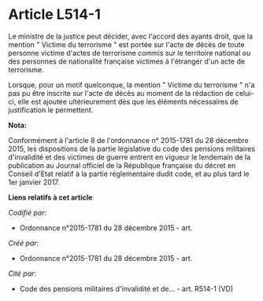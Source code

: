 # Article L514-1

Le ministre de la justice peut décider, avec l'accord des ayants droit, que la mention " Victime du terrorisme " est portée
sur l'acte de décès de toute personne victime d'actes de terrorisme commis sur le territoire national ou des personnes de
nationalité française victimes à l'étranger d'un acte de terrorisme.

Lorsque, pour un motif quelconque, la mention " Victime du terrorisme " n'a pas pu être inscrite sur l'acte de décès au
moment de la rédaction de celui-ci, elle est ajoutée ultérieurement dès que les éléments nécessaires de justification le
permettent.

**Nota:**

Conformément à l'article 8 de l'ordonnance n° 2015-1781 du 28 décembre 2015, les dispositions de la partie législative du
code des pensions militaires d'invalidité et des victimes de guerre entrent en vigueur le lendemain de la publication au
Journal officiel de la République française du décret en Conseil d'Etat relatif à la partie réglementaire dudit code, et au
plus tard le 1er janvier 2017.

**Liens relatifs à cet article**

_Codifié par_:

  - Ordonnance n°2015-1781 du 28 décembre 2015 - art.

_Créé par_:

  - Ordonnance n°2015-1781 du 28 décembre 2015 - art.

_Cité par_:

  - Code des pensions militaires d'invalidité et de... - art. R514-1 (VD)
